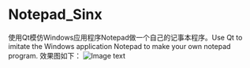 # Notepad_Sinx
使用Qt模仿Windows应用程序Notepad做一个自己的记事本程序。Use Qt to imitate the Windows application Notepad to make your own notepad program.
效果图如下：
 ![Image text](screenshots/1.png) 
